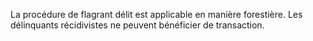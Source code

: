 La procédure de flagrant délit est applicable en manière forestière. Les délinquants récidivistes ne peuvent bénéficier de transaction.